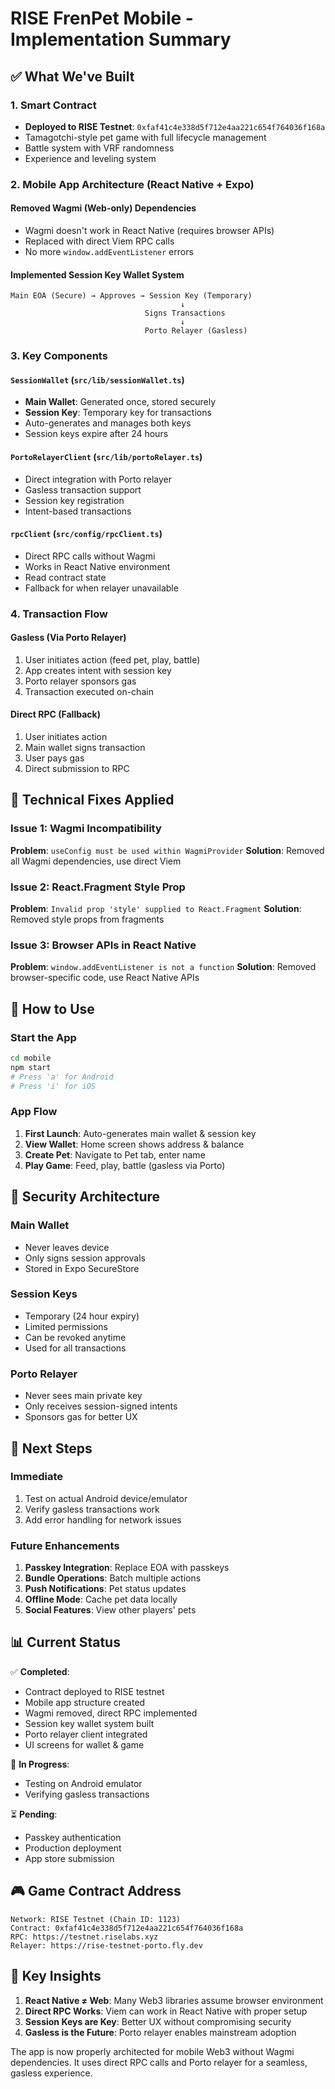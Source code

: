 # RISE FrenPet Mobile - Implementation Summary

## ✅ What We've Built

### 1. Smart Contract
- **Deployed to RISE Testnet**: `0xfaf41c4e338d5f712e4aa221c654f764036f168a`
- Tamagotchi-style pet game with full lifecycle management
- Battle system with VRF randomness
- Experience and leveling system

### 2. Mobile App Architecture (React Native + Expo)

#### Removed Wagmi (Web-only) Dependencies
- Wagmi doesn't work in React Native (requires browser APIs)
- Replaced with direct Viem RPC calls
- No more `window.addEventListener` errors

#### Implemented Session Key Wallet System
```
Main EOA (Secure) → Approves → Session Key (Temporary)
                                      ↓
                              Signs Transactions
                                      ↓
                              Porto Relayer (Gasless)
```

### 3. Key Components

#### `SessionWallet` (`src/lib/sessionWallet.ts`)
- **Main Wallet**: Generated once, stored securely
- **Session Key**: Temporary key for transactions
- Auto-generates and manages both keys
- Session keys expire after 24 hours

#### `PortoRelayerClient` (`src/lib/portoRelayer.ts`)
- Direct integration with Porto relayer
- Gasless transaction support
- Session key registration
- Intent-based transactions

#### `rpcClient` (`src/config/rpcClient.ts`)
- Direct RPC calls without Wagmi
- Works in React Native environment
- Read contract state
- Fallback for when relayer unavailable

### 4. Transaction Flow

#### Gasless (Via Porto Relayer)
1. User initiates action (feed pet, play, battle)
2. App creates intent with session key
3. Porto relayer sponsors gas
4. Transaction executed on-chain

#### Direct RPC (Fallback)
1. User initiates action
2. Main wallet signs transaction
3. User pays gas
4. Direct submission to RPC

## 🔧 Technical Fixes Applied

### Issue 1: Wagmi Incompatibility
**Problem**: `useConfig must be used within WagmiProvider`
**Solution**: Removed all Wagmi dependencies, use direct Viem

### Issue 2: React.Fragment Style Prop
**Problem**: `Invalid prop 'style' supplied to React.Fragment`
**Solution**: Removed style props from fragments

### Issue 3: Browser APIs in React Native
**Problem**: `window.addEventListener is not a function`
**Solution**: Removed browser-specific code, use React Native APIs

## 📱 How to Use

### Start the App
```bash
cd mobile
npm start
# Press 'a' for Android
# Press 'i' for iOS
```

### App Flow
1. **First Launch**: Auto-generates main wallet & session key
2. **View Wallet**: Home screen shows address & balance
3. **Create Pet**: Navigate to Pet tab, enter name
4. **Play Game**: Feed, play, battle (gasless via Porto)

## 🔑 Security Architecture

### Main Wallet
- Never leaves device
- Only signs session approvals
- Stored in Expo SecureStore

### Session Keys
- Temporary (24 hour expiry)
- Limited permissions
- Can be revoked anytime
- Used for all transactions

### Porto Relayer
- Never sees main private key
- Only receives session-signed intents
- Sponsors gas for better UX

## 🚀 Next Steps

### Immediate
1. Test on actual Android device/emulator
2. Verify gasless transactions work
3. Add error handling for network issues

### Future Enhancements
1. **Passkey Integration**: Replace EOA with passkeys
2. **Bundle Operations**: Batch multiple actions
3. **Push Notifications**: Pet status updates
4. **Offline Mode**: Cache pet data locally
5. **Social Features**: View other players' pets

## 📊 Current Status

✅ **Completed**:
- Contract deployed to RISE testnet
- Mobile app structure created
- Wagmi removed, direct RPC implemented
- Session key wallet system built
- Porto relayer client integrated
- UI screens for wallet & game

🔄 **In Progress**:
- Testing on Android emulator
- Verifying gasless transactions

⏳ **Pending**:
- Passkey authentication
- Production deployment
- App store submission

## 🎮 Game Contract Address
```
Network: RISE Testnet (Chain ID: 1123)
Contract: 0xfaf41c4e338d5f712e4aa221c654f764036f168a
RPC: https://testnet.riselabs.xyz
Relayer: https://rise-testnet-porto.fly.dev
```

## 📝 Key Insights

1. **React Native ≠ Web**: Many Web3 libraries assume browser environment
2. **Direct RPC Works**: Viem can work in React Native with proper setup
3. **Session Keys are Key**: Better UX without compromising security
4. **Gasless is the Future**: Porto relayer enables mainstream adoption

The app is now properly architected for mobile Web3 without Wagmi dependencies. It uses direct RPC calls and Porto relayer for a seamless, gasless experience.
